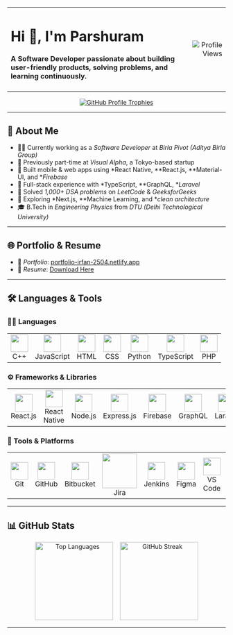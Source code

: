 <table width="100%">
  <tr>
    <td align="left">
      <h1>Hi 👋, I'm Parshuram</h1>
      <h4>A Software Developer passionate about building user-friendly products, solving problems, and learning continuously.</h4>
    </td>
    <td align="right">
      <img src="https://komarev.com/ghpvc/?username=parshuKumar&label=Profile%20views&color=0e75b6&style=flat" alt="Profile Views" />
    </td>
  </tr>
</table>

<p align="center">
  <a href="https://github.com/ryo-ma/github-profile-trophy">
    <img src="https://github-profile-trophy.vercel.app/?username=parshuKumar&theme=onedark&margin-w=15&margin-h=15" alt="GitHub Profile Trophies" />
  </a>
</p>

---

## 🚀 About Me

- 👨‍💻 Currently working as a *Software Developer* at *Birla Pivot (Aditya Birla Group)*
- 💼 Previously part-time at *Visual Alpha*, a Tokyo-based startup  
- 📱 Built mobile & web apps using *React Native, **React.js, **Material-UI, and **Firebase*  
- 🧩 Full-stack experience with *TypeScript, **GraphQL, **Laravel*  
- 🧠 Solved *1,000+ DSA problems* on *LeetCode* & *GeeksforGeeks*  
- 🌱 Exploring *Next.js, **Machine Learning, and **clean architecture*  
- 🎓 B.Tech in *Engineering Physics* from *DTU (Delhi Technological University)*

---

## 🌐 Portfolio & Resume

- 🔗 *Portfolio*: [portfolio-irfan-2504.netlify.app](https://portfolio-irfan-2504.netlify.app/)  
- 📄 *Resume*: [Download Here](https://drive.google.com/file/d/1HcjrkGpMVkFDIupr_u3cg5ZVYLx0hAxU/view?usp=sharing)

---

## 🛠 Languages & Tools

### 🧑‍💻 Languages

<table>
  <tr>
    <td align="center"><img src="https://skillicons.dev/icons?i=cpp" height="40"/><br />C++</td>
    <td align="center"><img src="https://skillicons.dev/icons?i=js" height="40"/><br />JavaScript</td>
    <td align="center"><img src="https://skillicons.dev/icons?i=html" height="40"/><br />HTML</td>
    <td align="center"><img src="https://skillicons.dev/icons?i=css" height="40"/><br />CSS</td>
    <td align="center"><img src="https://skillicons.dev/icons?i=py" height="40"/><br />Python</td>
    <td align="center"><img src="https://skillicons.dev/icons?i=ts" height="40"/><br />TypeScript</td>
    <td align="center"><img src="https://skillicons.dev/icons?i=php" height="40"/><br />PHP</td>
  </tr>
</table>

### ⚙ Frameworks & Libraries

<table>
  <tr>
    <td align="center"><img src="https://skillicons.dev/icons?i=react" height="40"/><br />React.js</td>
    <td align="center"><img src="https://skillicons.dev/icons?i=react" height="40"/><br />React Native</td>
    <td align="center"><img src="https://skillicons.dev/icons?i=nodejs" height="40"/><br />Node.js</td>
    <td align="center"><img src="https://skillicons.dev/icons?i=express" height="40"/><br />Express.js</td>
    <td align="center"><img src="https://skillicons.dev/icons?i=firebase" height="40"/><br />Firebase</td>
    <td align="center"><img src="https://skillicons.dev/icons?i=graphql" height="40"/><br />GraphQL</td>
    <td align="center"><img src="https://skillicons.dev/icons?i=laravel" height="40"/><br />Laravel</td>
    <td align="center"><img src="https://skillicons.dev/icons?i=nextjs" height="40"/><br />Next.js</td>
    <td align="center"><img src="https://skillicons.dev/icons?i=redux" height="40"/><br />Redux</td>
    <td align="center"><img src="https://skillicons.dev/icons?i=bootstrap" height="40"/><br />Bootstrap</td>
  </tr>
</table>

### 🧰 Tools & Platforms

<table>
  <tr>
    <td align="center"><img src="https://skillicons.dev/icons?i=git" height="40"/><br />Git</td>
    <td align="center"><img src="https://skillicons.dev/icons?i=github" height="40"/><br />GitHub</td>
    <td align="center"><img src="https://cdn.jsdelivr.net/gh/devicons/devicon/icons/bitbucket/bitbucket-original.svg" height="40"/><br />Bitbucket</td>
    <td align="center"><img src="https://cdn.jsdelivr.net/gh/devicons/devicon/icons/jira/jira-original.svg" height="80px"/><br />Jira</td>
    <td align="center"><img src="https://cdn.jsdelivr.net/gh/devicons/devicon/icons/jenkins/jenkins-original.svg" height="40"/><br />Jenkins</td>
    <td align="center"><img src="https://skillicons.dev/icons?i=figma" height="40"/><br />Figma</td>
    <td align="center"><img src="https://skillicons.dev/icons?i=vscode" height="40"/><br />VS Code</td>
    <td align="center"><img src="https://skillicons.dev/icons?i=netlify" height="40"/><br />Netlify</td>
    <td align="center"><img src="https://skillicons.dev/icons?i=vercel" height="40"/><br />Vercel</td>
    <td align="center"><img src="https://skillicons.dev/icons?i=linux" height="40"/><br />Linux</td>
  </tr>
</table>

---

## 📊 GitHub Stats

<p align="center">
  <picture>
    <source 
      srcset="https://github-readme-stats.vercel.app/api/top-langs/?username=irfan106&layout=compact&theme=radical" 
      media="(prefers-color-scheme: dark)" />
    <source 
      srcset="https://github-readme-stats.vercel.app/api/top-langs/?username=irfan106&layout=compact&theme=default" 
      media="(prefers-color-scheme: light), (prefers-color-scheme: no-preference)" />
    <img height="180em" src="https://github-readme-stats.vercel.app/api/top-langs/?username=irfan106&layout=compact" alt="Top Languages" />
  </picture>
  &nbsp;&nbsp;
  <picture>
    <source 
      srcset="https://github-readme-streak-stats.herokuapp.com/?user=irfan106&theme=radical" 
      media="(prefers-color-scheme: dark)" />
    <source 
      srcset="https://github-readme-streak-stats.herokuapp.com/?user=irfan106&theme=default" 
      media="(prefers-color-scheme: light), (prefers-color-scheme: no-preference)" />
    <img height="180em" src="https://github-readme-streak-stats.herokuapp.com/?user=irfan106" alt="GitHub Streak" />
  </picture>
</p>

---
